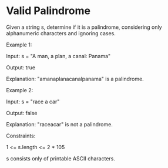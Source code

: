 # Valid Palindrome

Given a string s, determine if it is a palindrome, considering only alphanumeric characters and ignoring cases.

 

Example 1:

Input: s = "A man, a plan, a canal: Panama"

Output: true

Explanation: "amanaplanacanalpanama" is a palindrome.

Example 2:

Input: s = "race a car"

Output: false

Explanation: "raceacar" is not a palindrome.
 

Constraints:

1 <= s.length <= 2 * 105

s consists only of printable ASCII characters.
